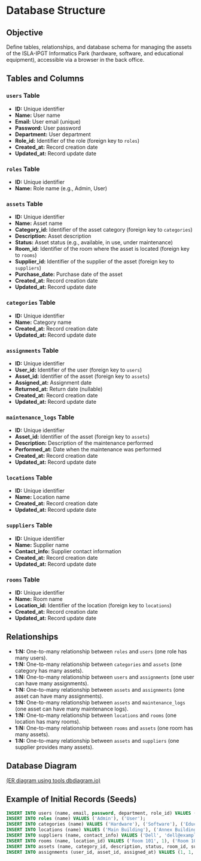 # Database Structure

## Objective
Define tables, relationships, and database schema for managing the assets of the ISLA-IPGT Informatics Park (hardware, software, and educational equipment), accessible via a browser in the back office.

## Tables and Columns

### `users` Table
- **ID:** Unique identifier
- **Name:** User name
- **Email:** User email (unique)
- **Password:** User password
- **Department:** User department
- **Role_id:** Identifier of the role (foreign key to `roles`)
- **Created_at:** Record creation date
- **Updated_at:** Record update date

### `roles` Table
- **ID:** Unique identifier
- **Name:** Role name (e.g., Admin, User)

### `assets` Table
- **ID:** Unique identifier
- **Name:** Asset name
- **Category_id:** Identifier of the asset category (foreign key to `categories`)
- **Description:** Asset description
- **Status:** Asset status (e.g., available, in use, under maintenance)
- **Room_id:** Identifier of the room where the asset is located (foreign key to `rooms`)
- **Supplier_id:** Identifier of the supplier of the asset (foreign key to `suppliers`)
- **Purchase_date:** Purchase date of the asset
- **Created_at:** Record creation date
- **Updated_at:** Record update date

### `categories` Table
- **ID:** Unique identifier
- **Name:** Category name
- **Created_at:** Record creation date
- **Updated_at:** Record update date

### `assignments` Table
- **ID:** Unique identifier
- **User_id:** Identifier of the user (foreign key to `users`)
- **Asset_id:** Identifier of the asset (foreign key to `assets`)
- **Assigned_at:** Assignment date
- **Returned_at:** Return date (nullable)
- **Created_at:** Record creation date
- **Updated_at:** Record update date

### `maintenance_logs` Table
- **ID:** Unique identifier
- **Asset_id:** Identifier of the asset (foreign key to `assets`)
- **Description:** Description of the maintenance performed
- **Performed_at:** Date when the maintenance was performed
- **Created_at:** Record creation date
- **Updated_at:** Record update date

### `locations` Table
- **ID:** Unique identifier
- **Name:** Location name
- **Created_at:** Record creation date
- **Updated_at:** Record update date

### `suppliers` Table
- **ID:** Unique identifier
- **Name:** Supplier name
- **Contact_info:** Supplier contact information
- **Created_at:** Record creation date
- **Updated_at:** Record update date

### `rooms` Table
- **ID:** Unique identifier
- **Name:** Room name
- **Location_id:** Identifier of the location (foreign key to `locations`)
- **Created_at:** Record creation date
- **Updated_at:** Record update date

## Relationships
- **1:N:** One-to-many relationship between `roles` and `users` (one role has many users).
- **1:N:** One-to-many relationship between `categories` and `assets` (one category has many assets).
- **1:N:** One-to-many relationship between `users` and `assignments` (one user can have many assignments).
- **1:N:** One-to-many relationship between `assets` and `assignments` (one asset can have many assignments).
- **1:N:** One-to-many relationship between `assets` and `maintenance_logs` (one asset can have many maintenance logs).
- **1:N:** One-to-many relationship between `locations` and `rooms` (one location has many rooms).
- **1:N:** One-to-many relationship between `rooms` and `assets` (one room has many assets).
- **1:N:** One-to-many relationship between `assets` and `suppliers` (one supplier provides many assets).

## Database Diagram
[(ER diagram using tools dbdiagram.io)](https://dbdesigner.page.link/bXdebvYN9KBrwaUF6)

## Example of Initial Records (Seeds)
```sql
INSERT INTO users (name, email, password, department, role_id) VALUES ('Admin', 'admin@example.com', 'hashed_password', 'IT', 1);
INSERT INTO roles (name) VALUES ('Admin'), ('User');
INSERT INTO categories (name) VALUES ('Hardware'), ('Software'), ('Educational Equipment');
INSERT INTO locations (name) VALUES ('Main Building'), ('Annex Building');
INSERT INTO suppliers (name, contact_info) VALUES ('Dell', 'dell@example.com'), ('Microsoft', 'microsoft@example.com');
INSERT INTO rooms (name, location_id) VALUES ('Room 101', 1), ('Room 102', 1), ('Room 201', 2);
INSERT INTO assets (name, category_id, description, status, room_id, supplier_id, purchase_date) VALUES ('Laptop', 1, 'Dell XPS 15', 'available', 1, 1, '2025-01-15'), ('Windows 10', 2, 'Operating System', 'available', 1, 2, '2025-01-15'), ('Projector', 3, 'Epson Projector', 'available', 2, 1, '2025-01-15');
INSERT INTO assignments (user_id, asset_id, assigned_at) VALUES (1, 1, '2025-03-12'), (1, 2, '2025-03-12'), (1, 3, '2025-03-12');
```
